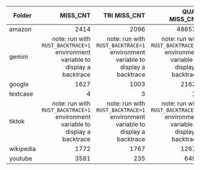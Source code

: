| Folder | MISS\_CNT | TRI MISS\_CNT | QUAD MISS\_CNT
|---|---:|---:|---:|
| amazon | 2414 | 2096 | 486539 |
| gemini | note: run with `RUST_BACKTRACE=1` environment variable to display a backtrace | note: run with `RUST_BACKTRACE=1` environment variable to display a backtrace | note: run with `RUST_BACKTRACE=1` environment variable to display a backtrace |
| google | 1627 | 1003 | 21622 |
| testcase | 4 | 3 | 13 |
| tiktok | note: run with `RUST_BACKTRACE=1` environment variable to display a backtrace | note: run with `RUST_BACKTRACE=1` environment variable to display a backtrace | note: run with `RUST_BACKTRACE=1` environment variable to display a backtrace |
| wikipedia | 1772 | 1767 | 12677 |
| youtube | 3581 | 235 | 6491 |
